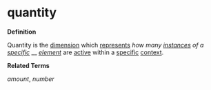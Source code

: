 # quantity

**Definition**

Quantity is the [dimension](https://github.com/gcassel/Modular-Organization-Terminology/blob/master/terms/dimension.md) which [represents](https://github.com/gcassel/Modular-Organization-Terminology/blob/master/terms/represent.md) _how many_ [_instances_](https://github.com/gcassel/Modular-Organization-Terminology/blob/master/terms/instance.md) _of a_ [_specific_](https://github.com/gcassel/Modular-Organization-Terminology/blob/master/terms/specific.md) __ [_element_](https://github.com/gcassel/Modular-Organization-Terminology/blob/master/terms/element.md) are [active](https://github.com/gcassel/Modular-Organization-Terminology/blob/master/terms/active.md) within a [specific](https://github.com/gcassel/Modular-Organization-Terminology/blob/master/terms/specific.md) [context](https://github.com/gcassel/Modular-Organization-Terminology/blob/master/terms/context.md).

**Related Terms**

_amount_, _number_
